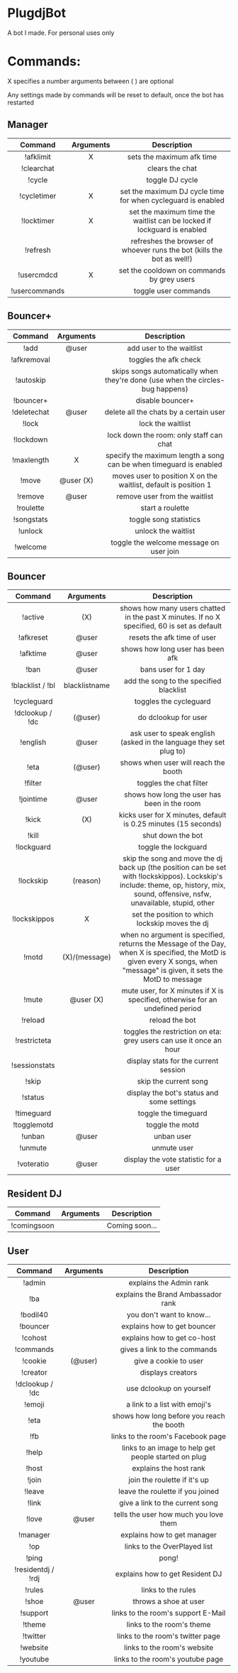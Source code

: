 PlugdjBot
=========
A bot I made. For personal uses only

Commands:
=========

X specifies a number
arguments between ( ) are optional

Any settings made by commands will be reset to default, once the bot has restarted


Manager
-------

|Command | Arguments |  Description |
|:------:|:---------:|:--------------------------------------:|
|!afklimit | X | sets the maximum afk time |
|!clearchat | | clears the chat |
|!cycle | | toggle DJ cycle |
|!cycletimer | X | set the maximum DJ cycle time for when cycleguard is enabled |
|!locktimer | X | set the maximum time the waitlist can be locked if lockguard is enabled |
|!refresh | | refreshes the browser of whoever runs the bot (kills the bot as well!) |
|!usercmdcd | X | set the cooldown on commands by grey users |
|!usercommands | | toggle user commands |

Bouncer+
--------

|Command | Arguments |  Description |
|:------:|:---------:|:--------------------------------------:|
|!add | @user | add user to the waitlist |
|!afkremoval | | toggles the afk check |
|!autoskip | | skips songs automatically when they're done (use when the circles-bug happens) |
|!bouncer+ | | disable bouncer+ |
|!deletechat | @user | delete all the chats by a certain user |
|!lock | | lock the waitlist |
|!lockdown | | lock down the room: only staff can chat |
|!maxlength | X | specify the maximum length a song can be when timeguard is enabled |
|!move | @user (X) | moves user to position X on the waitlist, default is position 1 |
|!remove | @user | remove user from the waitlist |
|!roulette | | start a roulette |
|!songstats | | toggle song statistics |
|!unlock | | unlock the waitlist |
|!welcome | | toggle the welcome message on user join |

Bouncer
-------

|Command | Arguments |  Description |
|:------:|:---------:|:--------------------------------------:|
|!active | (X) | shows how many users chatted in the past X minutes. If no X specified, 60 is set as default |
|!afkreset | @user | resets the afk time of user |
|!afktime | @user | shows how long user has been afk |
|!ban | @user | bans user for 1 day |
|!blacklist / !bl | blacklistname | add the song to the specified blacklist
|!cycleguard | | toggles the cycleguard |
|!dclookup / !dc | (@user) | do dclookup for user |
|!english | @user | ask user to speak english (asked in the language they set plug to) |
|!eta | (@user) | shows when user will reach the booth |
|!filter | | toggles the chat filter |
|!jointime | @user | shows how long the user has been in the room |
|!kick | (X) | kicks user for X minutes, default is 0.25 minutes (15 seconds) |
|!kill | | shut down the bot |
|!lockguard | | toggle the lockguard |
|!lockskip | (reason) | skip the song and move the dj back up (the position can be set with !lockskippos). Lockskip's include: theme, op, history, mix, sound, offensive, nsfw, unavailable, stupid, other  |
|!lockskippos | X | set the position to which lockskip moves the dj |
|!motd | (X)/(message) | when no argument is specified, returns the Message of the Day, when X is specified, the MotD is given every X songs, when "message" is given, it sets the MotD to message |
|!mute | @user (X) | mute user, for X minutes if X is specified, otherwise for an undefined period |
|!reload | | reload the bot |
|!restricteta | | toggles the restriction on eta: grey users can use it once an hour |
|!sessionstats | | display stats for the current session |
|!skip | | skip the current song |
|!status | | display the bot's status and some settings |
|!timeguard | | toggle the timeguard |
|!togglemotd | | toggle the motd |
|!unban | @user | unban user |
|!unmute | | unmute user |
|!voteratio | @user | display the vote statistic for a user |

Resident DJ
-----------

|Command | Arguments |  Description |
|:------:|:---------:|:--------------------------------------:|
|!comingsoon | | Coming soon... |



User
----

|Command | Arguments |  Description |
|:------:|:---------:|:--------------------------------------:|
|!admin | | explains the Admin rank |
|!ba | | explains the Brand Ambassador rank |
|!bodil40 | | you don't want to know... |
|!bouncer | | explains how to get bouncer |
|!cohost | | explains how to get co-host |
|!commands | | gives a link to the commands |
|!cookie | (@user) | give a cookie to user |
|!creator | | displays creators |
|!dclookup / !dc | | use dclookup on yourself |
|!emoji | | a link to a list with emoji's |
|!eta | | shows how long before you reach the booth |
|!fb | | links to the room's Facebook page |
|!help | | links to an image to help get people started on plug |
|!host | | explains the host rank |
|!join | | join the roulette if it's up |
|!leave | | leave the roulette if you joined |
|!link | | give a link to the current song |
|!love | @user | tells the user how much you love them |
|!manager | | explains how to get manager |
|!op | | links to the OverPlayed list |
|!ping | | pong! |
|!residentdj / !rdj | | explains how to get Resident DJ |
|!rules | | links to the rules |
|!shoe | @user | throws a shoe at user |
|!support | | links to the room's support E-Mail |
|!theme | | links to the room's theme |
|!twitter | | links to the room's twitter page |
|!website | | links to the room's website |
|!youtube | | links to the room's youtube page |
